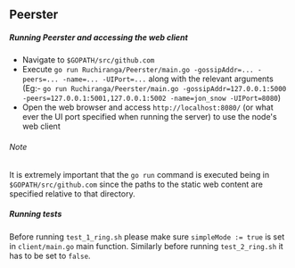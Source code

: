 ## Peerster

##### Running Peerster and accessing the web client

* Navigate to `$GOPATH/src/github.com`
* Execute `go run Ruchiranga/Peerster/main.go -gossipAddr=... -peers=... -name=... -UIPort=...` along with the relevant arguments\
(Eg:- `go run Ruchiranga/Peerster/main.go -gossipAddr=127.0.0.1:5000 -peers=127.0.0.1:5001,127.0.0.1:5002 -name=jon_snow -UIPort=8080`)
* Open the web browser and access `http://localhost:8080/` (or what ever the UI port specified when running the server) to use the node's web client

###### Note

It is extremely important that the `go run` command is executed being in `$GOPATH/src/github.com` since the paths to the static web content are specified relative to that directory. 

##### Running tests

Before running `test_1_ring.sh` please make sure `simpleMode := true` is set in `client/main.go` main function. Similarly before running `test_2_ring.sh` it has to be set to `false`.